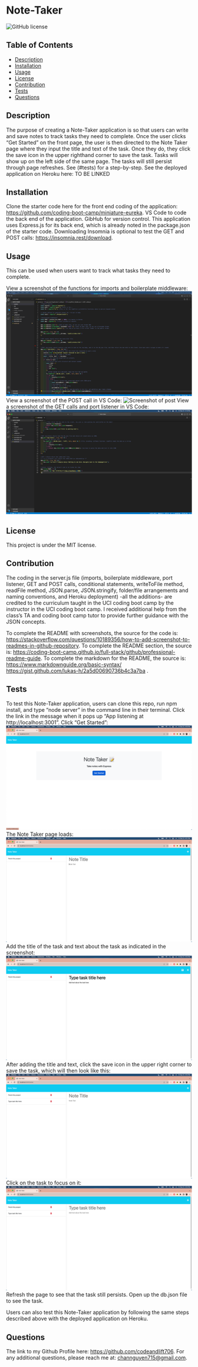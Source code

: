 # Note-Taker
![GitHub license](https://img.shields.io/badge/license-MIT-blue.svg)


## Table of Contents
- [Description](#description)
- [Installation](#installation)
- [Usage](#usage)
- [License](#license)
- [Contribution](#contribution)
- [Tests](#tests)
- [Questions](#questions)


## Description
The purpose of creating a Note-Taker application is so that users can write and save notes to track tasks they need to complete. Once the user clicks “Get Started” on the front page, the user is then directed to the Note Taker page where they input the title and text of the task. Once they do, they click the save icon in the upper righthand corner to save the task. Tasks will show up on the left side of the same page. The tasks will still persist through page refreshes. See (#tests) for a step-by-step. See the deployed application on Heroku here: TO BE LINKED


## Installation
Clone the starter code here for the front end coding of the application: https://github.com/coding-boot-camp/miniature-eureka. VS Code to code the back end of the application. GibHub for version control. This application uses Express.js for its back end, which is already noted in the package.json of the starter code. Downloading Insomnia is optional to test the GET and POST calls: https://insomnia.rest/download.


## Usage
This can be used when users want to track what tasks they need to complete.


View a screenshot of the functions for imports and boilerplate middleware:
![Screenshot of boilerplate material](assets/boilerplateScreenshot.png)
View a screenshot of the POST call in VS Code:
![Screenshot of post](assets/postScreenshott.png)
View a screenshot of the GET calls and port listener in VS Code:
![Screenshot of get](assets/getScreenshot.png)




## License
This project is under the MIT license.


## Contribution
The coding in the server.js file (imports, boilerplate middleware, port listener, GET and POST calls, conditional statements, writeToFile method, readFile method, JSON.parse, JSON.stringify, folder/file arrangements and naming conventions, and Heroku deployment) -all the additions- are credited to the curriculum taught in the UCI coding boot camp by the instructor in the UCI coding boot camp. I received additional help from the class’s TA and coding boot camp tutor to provide further guidance with the JSON concepts.


To complete the README with screenshots, the source for the code is: https://stackoverflow.com/questions/10189356/how-to-add-screenshot-to-readmes-in-github-repository.
To complete the README section, the source is: https://coding-boot-camp.github.io/full-stack/github/professional-readme-guide.
To complete the markdown for the README, the source is: https://www.markdownguide.org/basic-syntax/
https://gist.github.com/lukas-h/2a5d00690736b4c3a7ba
.


## Tests
To test this Note-Taker application, users can clone this repo, run npm install, and type “node server” in the command line in their terminal. Click the link in the message when it pops up “App listening at http://localhost:3001”. 
Click “Get Started”:
![Screenshot of homepage](assets/getStartedScreenshot.png)
The Note Taker page loads:
![Screenshot of Note Taker page](assets/noteTakerPageScreenshot.png)
Add the title of the task and text about the task as indicated in the screenshot:
![Screenshot of type text boxes](assets/typeHereScreenshot.png)
After adding the title and text, click the save icon in the upper right corner to save the task, which will then look like this:
![Screenshot of saved task](assets/savedTaskScreenshot.png)
Click on the task to focus on it:
![Screenshot of Note Taker page](assets/clickedTaskScreenshot.png)
Refresh the page to see that the task still persists. Open up the db.json file to see the task.


Users can also test this Note-Taker application by following the same steps described above with the deployed application on Heroku.




## Questions
The link to my Github Profile here: https://github.com/codeandlift706.
For any additional questions, please reach me at: channguyen715@gmail.com.
